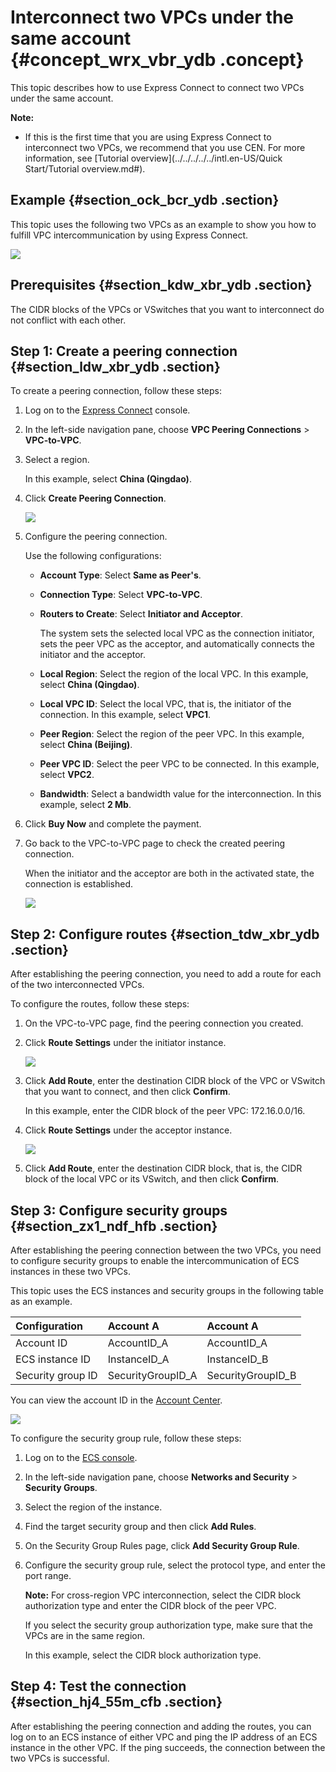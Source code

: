 # Interconnect two VPCs under the same account {#concept_wrx_vbr_ydb .concept}

This topic describes how to use Express Connect to connect two VPCs under the same account.

**Note:** 

-   If this is the first time that you are using Express Connect to interconnect two VPCs, we recommend that you use CEN. For more information, see [Tutorial overview](../../../../../intl.en-US/Quick Start/Tutorial overview.md#).

## Example {#section_ock_bcr_ydb .section}

This topic uses the following two VPCs as an example to show you how to fulfill VPC intercommunication by using Express Connect.

![](http://static-aliyun-doc.oss-cn-hangzhou.aliyuncs.com/assets/img/13830/156113013811702_en-US.png)

## Prerequisites {#section_kdw_xbr_ydb .section}

The CIDR blocks of the VPCs or VSwitches that you want to interconnect do not conflict with each other.

## Step 1: Create a peering connection {#section_ldw_xbr_ydb .section}

To create a peering connection, follow these steps:

1.  Log on to the [Express Connect](https://expressconnectnext.console.aliyun.com) console.
2.  In the left-side navigation pane, choose **VPC Peering Connections** \> **VPC-to-VPC**.
3.  Select a region.

    In this example, select **China \(Qingdao\)**.

4.  Click **Create Peering Connection**.

    ![](http://static-aliyun-doc.oss-cn-hangzhou.aliyuncs.com/assets/img/13830/156113013911683_en-US.png)

5.  Configure the peering connection.

    Use the following configurations:

    -   **Account Type**: Select **Same as Peer's**.
    -   **Connection Type**: Select **VPC-to-VPC**.

    -   **Routers to Create**: Select **Initiator and Acceptor**.

        The system sets the selected local VPC as the connection initiator, sets the peer VPC as the acceptor, and automatically connects the initiator and the acceptor.

    -   **Local Region**: Select the region of the local VPC. In this example, select **China \(Qingdao\)**.

    -   **Local VPC ID**: Select the local VPC, that is, the initiator of the connection. In this example, select **VPC1**.

    -   **Peer Region**: Select the region of the peer VPC. In this example, select **China \(Beijing\)**.

    -   **Peer VPC ID**: Select the peer VPC to be connected. In this example, select **VPC2**.

    -   **Bandwidth**: Select a bandwidth value for the interconnection. In this example, select **2 Mb**.

6.  Click **Buy Now** and complete the payment.
7.  Go back to the VPC-to-VPC page to check the created peering connection.

    When the initiator and the acceptor are both in the activated state, the connection is established.

    ![](http://static-aliyun-doc.oss-cn-hangzhou.aliyuncs.com/assets/img/13830/156113013911684_en-US.png)


## Step 2: Configure routes {#section_tdw_xbr_ydb .section}

After establishing the peering connection, you need to add a route for each of the two interconnected VPCs.

To configure the routes, follow these steps:

1.  On the VPC-to-VPC page, find the peering connection you created.
2.  Click **Route Settings** under the initiator instance.

    ![](http://static-aliyun-doc.oss-cn-hangzhou.aliyuncs.com/assets/img/13830/156113013911686_en-US.png)

3.  Click **Add Route**, enter the destination CIDR block of the VPC or VSwitch that you want to connect, and then click **Confirm**.

    In this example, enter the CIDR block of the peer VPC: 172.16.0.0/16.

4.  Click **Route Settings** under the acceptor instance.

    ![](http://static-aliyun-doc.oss-cn-hangzhou.aliyuncs.com/assets/img/13830/156113013911700_en-US.png)

5.  Click **Add Route**, enter the destination CIDR block, that is, the CIDR block of the local VPC or its VSwitch, and then click **Confirm**.

## Step 3: Configure security groups {#section_zx1_ndf_hfb .section}

After establishing the peering connection between the two VPCs, you need to configure security groups to enable the intercommunication of ECS instances in these two VPCs.

This topic uses the ECS instances and security groups in the following table as an example.

|Configuration|Account A|Account A|
|:------------|:--------|:--------|
|Account ID|AccountID\_A|AccountID\_A|
|ECS instance ID|InstanceID\_A|InstanceID\_B|
|Security group ID|SecurityGroupID\_A|SecurityGroupID\_B|

You can view the account ID in the [Account Center](https://account.console.aliyun.com/?spm=5176.2020520001.aliyun_topbar.39.4cb94bd3LoJmJ3#/secure).

![](http://static-aliyun-doc.oss-cn-hangzhou.aliyuncs.com/assets/img/13830/156113014013186_en-US.png)

To configure the security group rule, follow these steps:

1.  Log on to the [ECS console](https://ecs.console.aliyun.com/#/home).
2.  In the left-side navigation pane, choose **Networks and Security** \> **Security Groups**.
3.  Select the region of the instance.
4.  Find the target security group and then click **Add Rules**.
5.  On the Security Group Rules page, click **Add Security Group Rule**.
6.  Configure the security group rule, select the protocol type, and enter the port range.

    **Note:** For cross-region VPC interconnection, select the CIDR block authorization type and enter the CIDR block of the peer VPC.

    If you select the security group authorization type, make sure that the VPCs are in the same region.

    In this example, select the CIDR block authorization type.


## Step 4: Test the connection {#section_hj4_55m_cfb .section}

After establishing the peering connection and adding the routes, you can log on to an ECS instance of either VPC and ping the IP address of an ECS instance in the other VPC. If the ping succeeds, the connection between the two VPCs is successful.

